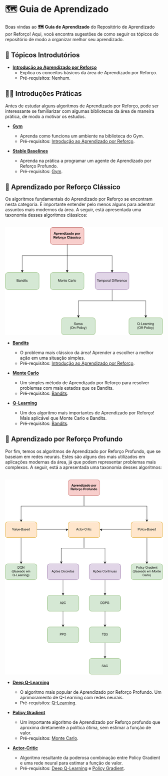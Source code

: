# 🗺️ Guia de Aprendizado

Boas vindas ao **🗺️ Guia de Aprendizado** do Repositório de Aprendizado por Reforço! Aqui, você encontra sugestões de como seguir os tópicos do repositório de modo a organizar melhor seu aprendizado.

## 💯 Tópicos Introdutórios

- **[Introdução ao Aprendizado por Reforço](../Introdução)**
  - Explica os conceitos básicos da área de Aprendizado por Reforço.
  - Pré-requisitos: Nenhum.
  
## 👨‍🏭 Introduções Práticas

Antes de estudar alguns algoritmos de Aprendizado por Reforço, pode ser interessante se familiarizar com algumas bibliotecas da área de maneira prática, de modo a motivar os estudos.

- **[Gym](../Bibliotecas/Gym)**
  - Aprenda como funciona um ambiente na biblioteca do Gym.
  - Pré-requisitos: [Introdução ao Aprendizado por Reforço](../Introdução).

- **[Stable Baselines](../Bibliotecas/Stable%20Baselines)**
  - Aprenda na prática a programar um agente de Aprendizado por Reforço Profundo.
  - Pré-requisitos: [Gym](../Bibliotecas/Gym).

## 🎰 Aprendizado por Reforço Clássico

Os algoritmos fundamentais do Aprendizado por Reforço se encontram nesta categoria. É importante entender pelo menos alguns para adentrar assuntos mais modernos da área. A seguir, está apresentada uma taxonomia desses algoritmos clássicos:

<p align="center">
  <br/>
  <img src="../img/taxonomia_classico.png" alt="Taxonomia dos Algoritmos de Aprendizado por Reforço Clássico" width="600"/>
</p>

- **[Bandits](../Aprendizado%20por%20Reforço%20Clássico/Bandits)**
  - O problema mais clássico da área! Aprender a escolher a melhor ação em uma situação simples.
  - Pré-requisitos: [Introdução ao Aprendizado por Reforço](../Introdução).

- **[Monte Carlo](../Aprendizado%20por%20Reforço%20Clássico/Monte%20Carlo)**
  - Um simples método de Aprendizado por Reforço para resolver problemas com mais estados que os Bandits.
  - Pré-requisitos: [Bandits](../Aprendizado%20por%20Reforço%20Clássico/Bandits).
  
- **[Q-Learning](../Aprendizado%20por%20Reforço%20Clássico/Temporal-Difference/Q-Learning)**
  - Um dos algoritmo mais importantes de Aprendizado por Reforço! Mais aplicável que Monte Carlo e Bandits.
  - Pré-requisitos: [Bandits](../Aprendizado%20por%20Reforço%20Clássico/Bandits).
  
## 🧠 Aprendizado por Reforço Profundo

Por fim, temos os algoritmos de Aprendizado por Reforço Profundo, que se baseiam em redes neurais. Estes são alguns dos mais utilizados em aplicações modernas da área, já que podem representar problemas mais complexos. A seguir, está a apresentada uma taxonomia desses algoritmos:

<p align="center">
  <br/>
  <img src="../img/taxonomia_profundo.png" alt="Taxonomia dos Algoritmos de Aprendizado por Reforço Profundo" width="650"/>
</p>

- **[Deep Q-Learning](../Aprendizado%20por%20Reforço%20Profundo/Deep%20Q-Learning)**
  - O algoritmo mais popular de Aprendizado por Reforço Profundo. Um aprimoramento de Q-Learning com redes neurais.
  - Pré-requisitos: [Q-Learning](../Aprendizado%20por%20Reforço%20Clássico/Temporal-Difference/Q-Learning).

- **[Policy Gradient](../Aprendizado%20por%20Reforço%20Profundo/Policy%20Gradient)**
  - Um importante algoritmo de Aprendizado por Reforço profundo que aproxima diretamente a política ótima, sem estimar a função de valor.
  - Pré-requisitos: [Monte Carlo](../Aprendizado%20por%20Reforço%20Clássico/Monte%20Carlo).
  
- **[Actor-Critic](../Aprendizado%20por%20Reforço%20Profundo/Actor-Critic)**
  - Algoritmo resultante da poderosa combinação entre Policy Gradient e uma rede neural para estimar a função de valor.
  - Pré-requisitos: [Deep Q-Learning](../Aprendizado%20por%20Reforço%20Clássico/Temporal-Difference/Q-Learning) e [Policy Gradient](../Aprendizado%20por%20Reforço%20Profundo/Policy%20Gradient).
